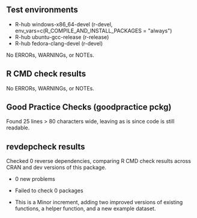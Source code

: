 ## Test environments
- R-hub windows-x86_64-devel (r-devel,  env_vars=c(R_COMPILE_AND_INSTALL_PACKAGES = "always")
- R-hub ubuntu-gcc-release (r-release)
- R-hub fedora-clang-devel (r-devel)

No ERRORs, WARNINGs, or NOTEs. 

## R CMD check results
No ERRORs, WARNINGs, or NOTEs. 
  
## Good Practice Checks (goodpractice pckg)
Found 25 lines > 80 characters wide, leaving as is since code is still readable.

## revdepcheck results

Checked 0 reverse dependencies, comparing R CMD check results across CRAN and dev versions of this package.

 * 0 new problems
 * Failed to check 0 packages

* This is a Minor increment, adding two improved versions of existing functions, a helper function, and a new example dataset.
